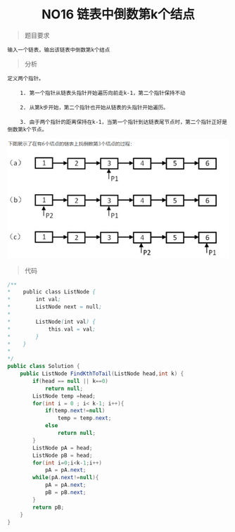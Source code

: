 # <center> NO16 链表中倒数第k个结点
> 题目要求

    输入一个链表，输出该链表中倒数第k个结点

> 分析

    定义两个指针。

        1. 第一个指针从链表头指针开始遍历向前走k-1，第二个指针保持不动

        2. 从第k步开始，第二个指针也开始从链表的头指针开始遍历。

        3. 由于两个指针的距离保持在k-1，当第一个指针到达链表尾节点时，第二个指针正好是倒数第k个节点。
<center><img src = "img/06.png"></center>

> 代码

```java 
/**
*    public class ListNode {
*        int val;
*        ListNode next = null;
*
*        ListNode(int val) {
*            this.val = val;
*        }
*    }
*
*/
public class Solution {
    public ListNode FindKthToTail(ListNode head,int k) {
        if(head == null || k==0)
            return null;
        ListNode temp =head;
        for(int i = 0 ; i< k-1; i++){
            if(temp.next!=null)
                temp = temp.next;
            else
                return null;
        }
        ListNode pA = head;
        ListNode pB = head;
        for(int i=0;i<k-1;i++)
            pA = pA.next;
        while(pA.next!=null){
            pA = pA.next;
            pB = pB.next;
        }
        return pB;
    }
}
```